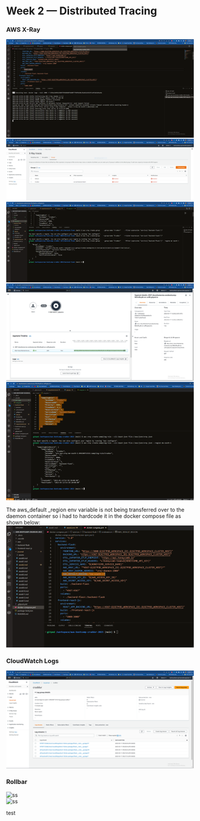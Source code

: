 # Week 2 — Distributed Tracing

### AWS X-Ray   
![ss](https://github.com/Doumham-Armah/aws-bootcamp-cruddur-2023/blob/main/journal/assets/x-ray_segments_proof.PNG)    
![ss](https://github.com/Doumham-Armah/aws-bootcamp-cruddur-2023/blob/main/journal/assets/x-ray%20group_in_aws.PNG)     
![ss](https://github.com/Doumham-Armah/aws-bootcamp-cruddur-2023/blob/main/journal/assets/x-ray%20group.PNG)    
![ss](https://github.com/Doumham-Armah/aws-bootcamp-cruddur-2023/blob/main/journal/assets/trace_proof_aws_console.PNG)    
![ss](https://github.com/Doumham-Armah/aws-bootcamp-cruddur-2023/blob/main/journal/assets/sampling_rule_xray.PNG)   

The aws_default _region env variable is not being transferred over to the daemon container so i had to hardcode it in the docker compose file as shown below:    
![ss](https://github.com/Doumham-Armah/aws-bootcamp-cruddur-2023/blob/main/journal/assets/aws_def_region.PNG)    

### CloudWatch Logs    
![ss](https://github.com/Doumham-Armah/aws-bootcamp-cruddur-2023/blob/main/journal/assets/cloudwatch_proof.PNG)    

### Rollbar  
![ss]()    
![ss]()     

test